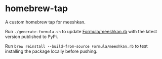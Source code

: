 # homebrew-tap
A custom homebrew tap for meeshkan.

Run `./generate-formula.sh` to update [Formula/meeshkan.rb](Formula/meeshkan.rb) with the latest version published to PyPi.

Run `brew reinstall --build-from-source Formula/meeshkan.rb` to test installing the package locally before pushing.
